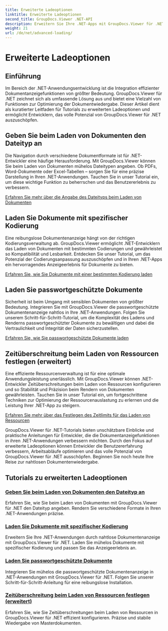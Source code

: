 ```yaml
---
title: Erweiterte Ladeoptionen
linktitle: Erweiterte Ladeoptionen
second_title: GroupDocs.Viewer .NET-API
description: Erweitern Sie Ihre .NET-Apps mit GroupDocs.Viewer für .NET-Tutorials. Erfahren Sie, wie Sie Dateitypen angeben, Codierungen verwalten, passwortgeschützte Dokumente laden und vieles mehr.
weight: 21
url: /de/net/advanced-loading/
---
```


# Erweiterte Ladeoptionen

## Einführung

Im Bereich der .NET-Anwendungsentwicklung ist die Integration effizienter Dokumentanzeigefunktionen von größter Bedeutung. GroupDocs.Viewer für .NET zeichnet sich als umfassende Lösung aus und bietet eine Vielzahl von Funktionen zur Optimierung der Dokumentwiedergabe. Dieser Artikel dient als kuratierter Leitfaden für Tutorials zu erweiterten Ladeoptionen und ermöglicht Entwicklern, das volle Potenzial von GroupDocs.Viewer für .NET auszuschöpfen.

## Geben Sie beim Laden von Dokumenten den Dateityp an
Die Navigation durch verschiedene Dokumentformate ist für .NET-Entwickler eine häufige Herausforderung. Mit GroupDocs.Viewer können Sie beim Laden von Dokumenten mühelos Dateitypen angeben. Ob PDFs, Word-Dokumente oder Excel-Tabellen – sorgen Sie für eine präzise Darstellung in Ihren .NET-Anwendungen. Tauchen Sie in unser Tutorial ein, um diese wichtige Funktion zu beherrschen und das Benutzererlebnis zu verbessern.

[Erfahren Sie mehr über die Angabe des Dateityps beim Laden von Dokumenten](./specify-file-type/)

## Laden Sie Dokumente mit spezifischer Kodierung
Eine reibungslose Dokumentenanzeige hängt von der richtigen Kodierungsverwaltung ab. GroupDocs.Viewer ermöglicht .NET-Entwicklern das Laden von Dokumenten mit bestimmten Codierungen und gewährleistet so Kompatibilität und Lesbarkeit. Entdecken Sie unser Tutorial, um das Potenzial der Codierungsanpassung auszuschöpfen und in Ihren .NET-Apps ein hervorragendes Anzeigeerlebnis für Dokumente zu bieten.

[Erfahren Sie, wie Sie Dokumente mit einer bestimmten Kodierung laden](./load-documents-encoding/)

## Laden Sie passwortgeschützte Dokumente
Sicherheit ist beim Umgang mit sensiblen Dokumenten von größter Bedeutung. Integrieren Sie mit GroupDocs.Viewer die passwortgeschützte Dokumentenanzeige nahtlos in Ihre .NET-Anwendungen. Folgen Sie unserem Schritt-für-Schritt-Tutorial, um die Komplexität des Ladens und Renderns passwortgeschützter Dokumente zu bewältigen und dabei die Vertraulichkeit und Integrität der Daten sicherzustellen.

[Erfahren Sie, wie Sie passwortgeschützte Dokumente laden](./load-password-protected-document/)

## Zeitüberschreitung beim Laden von Ressourcen festlegen (erweitert)
Eine effiziente Ressourcenverwaltung ist für eine optimale Anwendungsleistung unerlässlich. Mit GroupDocs.Viewer können .NET-Entwickler Zeitüberschreitungen beim Laden von Ressourcen konfigurieren und so Stabilität und Präzision beim Rendern von Dokumenten gewährleisten. Tauchen Sie in unser Tutorial ein, um fortgeschrittene Techniken zur Optimierung der Ressourcenauslastung zu erlernen und die Leistung Ihrer .NET-App zu steigern.

[Erfahren Sie mehr über das Festlegen des Zeitlimits für das Laden von Ressourcen](./set-resource-loading-timeout/)

GroupDocs.Viewer für .NET-Tutorials bieten unschätzbare Einblicke und praktische Anleitungen für Entwickler, die die Dokumentanzeigefunktionen in ihren .NET-Anwendungen verbessern möchten. Durch den Fokus auf erweiterte Ladeoptionen können Entwickler die Benutzererfahrung verbessern, Arbeitsabläufe optimieren und das volle Potenzial von GroupDocs.Viewer für .NET ausschöpfen. Beginnen Sie noch heute Ihre Reise zur nahtlosen Dokumentenwiedergabe.
## Tutorials zu erweiterten Ladeoptionen
### [Geben Sie beim Laden von Dokumenten den Dateityp an](./specify-file-type/)
Erfahren Sie, wie Sie beim Laden von Dokumenten mit GroupDocs.Viewer für .NET den Dateityp angeben. Rendern Sie verschiedene Formate in Ihren .NET-Anwendungen präzise.
### [Laden Sie Dokumente mit spezifischer Kodierung](./load-documents-encoding/)
Erweitern Sie Ihre .NET-Anwendungen durch nahtlose Dokumentenanzeige mit GroupDocs.Viewer für .NET. Laden Sie mühelos Dokumente mit spezifischer Kodierung und passen Sie das Anzeigeerlebnis an.
### [Laden Sie passwortgeschützte Dokumente](./load-password-protected-document/)
Integrieren Sie mühelos die passwortgeschützte Dokumentenanzeige in .NET-Anwendungen mit GroupDocs.Viewer für .NET. Folgen Sie unserer Schritt-für-Schritt-Anleitung für eine reibungslose Installation.
### [Zeitüberschreitung beim Laden von Ressourcen festlegen (erweitert)](./set-resource-loading-timeout/)
Erfahren Sie, wie Sie Zeitüberschreitungen beim Laden von Ressourcen in GroupDocs.Viewer für .NET effizient konfigurieren. Präzise und stabile Wiedergabe von Masterdokumenten.